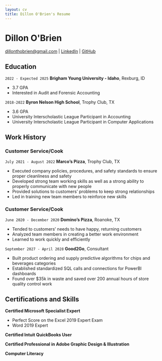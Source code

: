 ```yaml
---
layout: cv
title: Dillon O'Brien's Resume
---
```

# Dillon O'Brien

<div id="webaddress">
<a href="dillonthobrien@gmail.com">dillonthobrien@gmail.com</a>
| <a href="https://www.linkedin.com/in/dillontobrien/">LinkedIn</a>
| <a href="https://github.com/dillonthobrien">GitHub</a>
</div>

<!-- https://www.monique.tech/the-art-of-markdown -->

## Education

`2022 - Expected 2025`
__Brigham Young University - Idaho__, Rexburg, ID

- 3.7 GPA
- Interested in Audit and Forensic Accounting

`2018-2022`
__Byron Nelson High School__, Trophy Club, TX

- 3.6 GPA
- University Interscholastic League Participant in Accounting
- University Interscholastic League Participant in Computer Applications


## Work History

### Customer Service/Cook

`July 2021 - August 2022`
__Marco’s Pizza__, Trophy Club, TX

- Executed company policies, procedures, and safety standards to ensure proper cleanliness and safety
- Developed strong team working skills as well as a strong ability to properly communicate with new people
- Provided solutions to customers’ problems to keep strong relationships
- Led in training new team members to reinforce new skills

### Customer Service/Cook

`June 2020 - December 2020`
__Domino’s Pizza__, Roanoke, TX

- Tended to customers’ needs to have happy, returning customers
- Analyzed team members in creating a better work environment
- Learned to work quickly and efficiently

`September 2027 - April 2028`
__Good2Go__, Consultant

- Built product ordering and supply predictive algorithms for chips and beverages categories
- Established standardized SQL calls and connections for PowerBI dashboards
- Found over $35k in waste and saved over 200 annual hours of store quality control work 


## Certifications and Skills

__Certified Microsoft Specialist Expert__

- Perfect Score on the Excel 2019 Expert Exam
- Word 2019 Expert

__Certified Intuit QuickBooks User__

__Certified Professional in Adobe Graphic Design & Illustration__

__Computer Literacy__


<!-- ### Footer

Last updated: May 2013 -->



